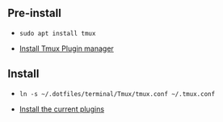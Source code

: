 ## Pre-install

* `sudo apt install tmux`

* [Install Tmux Plugin manager](https://github.com/tmux-plugins/tpm?tab=readme-ov-file#installation)

## Install

* `ln -s ~/.dotfiles/terminal/Tmux/tmux.conf ~/.tmux.conf`

* [Install the current plugins](https://github.com/tmux-plugins/tpm?tab=readme-ov-file#installation)